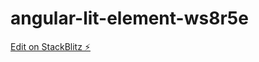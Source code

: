 # angular-lit-element-ws8r5e

[Edit on StackBlitz ⚡️](https://stackblitz.com/edit/angular-lit-element-ws8r5e)